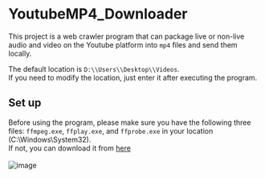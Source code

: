 # YoutubeMP4_Downloader
This project is a web crawler program that can package live or non-live audio and video on the Youtube platform into `mp4` files and send them locally.<br>

The default location is `D:\\Users\\Desktop\\Videos`. <br>
If you need to modify the location, just enter it after executing the program.

## Set up
Before using the program, please make sure you have the following three files: `ffmpeg.exe`, `ffplay.exe`, and `ffprobe.exe` in your location (C:\Windows\System32).<br>
If not, you can download it from [here](https://drive.google.com/file/d/1jV8vy86eWKT-ahXHvo4lvWTsTxTAoN_E/view?usp=share_link)<br>
<br>
![image](https://user-images.githubusercontent.com/64908603/217996527-8f0a49a9-8520-4ed1-944d-4d8bee6857fd.png)

